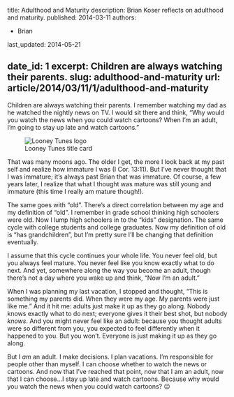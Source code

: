 title: Adulthood and Maturity
description: Brian Koser reflects on adulthood and maturity.
published: 2014-03-11
authors:
  - Brian

last_updated: 2014-05-21

date_id: 1
excerpt: Chil­dren are al­ways watch­ing their par­ents.
slug: adulthood-and-maturity
url: article/2014/03/11/1/adulthood-and-maturity
---

Children are always watching their parents. I remember watching my dad as he watched the nightly news on TV. I would sit there and think, “Why would you watch the news when you could watch cartoons? When I’m an adult, I’m going to stay up late and watch cartoons.”

<figure>
    <img alt="Looney Tunes logo" src="http://cdn.koser.us/img/journal/2014-03-11-looney-tunes.png">      <figcaption>Looney Tunes title card</figcaption>  
</figure>

That was many moons ago. The older I get, the more I look back at my past self and realize how immature I was (I Cor. 13:11). But I’ve never thought that I was immature; it’s always past Brian that was immature. Of course, a few years later, I realize that what I thought was mature was still young and immature (this time I really am mature though!).

The same goes with “old”. There’s a direct correlation between my age and my definition of “old”. I remember in grade school thinking high schoolers were old. Now I lump high schoolers in to the “kids” designation. The same cycle with college students and college graduates. Now my definition of old is “has grandchildren”, but I’m pretty sure I’ll be changing that definition eventually.

I assume that this cycle continues your whole life. You never feel old, but you always feel mature. You never feel like you know exactly what to do next. And yet, somewhere along the way you become an adult, though there’s not a day where you wake up and think, “Now I’m an adult.” 

When I was planning my last vacation, I stopped and thought, “This is something my parents did. When they were my age. My parents were just like me.” And it hit me: adults just make it up as they go along. Nobody knows exactly what to do next; everyone gives it their best shot, but nobody *knows*. And you might never feel like an adult: because you thought adults were so different from you, you expected to feel differently when it happened to you. But you won’t. Everyone is just making it up as they go along.

But I *am* an adult. I make decisions. I plan vacations. I’m responsible for people other than myself. I can choose whether to watch the news or cartoons. And now that I’ve reached that point, now that I am an adult, now that I can choose…I stay up late and watch cartoons. Because why would you watch the news when you could watch cartoons? 😉